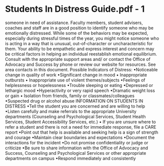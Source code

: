 # Students In Distress Guide.pdf - 1

someone in need of assistance. Faculty members, student advisers, coaches and 
staff are in a good position to identify someone who may be emotionally distressed. 
While some of the behaviors may be expected, especially during stressful times 
of the year, you might notice someone who is acting in a way that is unusual, 
out-of-character or uncharacteristic for them. Your ability to be empathetic and 
express interest and concern may be critical factors in helping an individual 
reestablish emotional equilibrium. Consult with the appropriate support areas and/
or contact the Office of Advocacy and Success by phone or review our website for 
resources. See area contacts in this document.
Possible Indicators of Distress:
•Noticeable change in quality of work
•Significant change in mood
• Inappropriate outbursts
• Inappropriate use of violent 
themes/subjects
•Feelings of helplessness or 
hopelessness
•Trouble sleeping or eating
•Depressed or lethargic mood
•Hyperactivity or very rapid speech
•Dramatic weight loss or gain
• Isolation from friends, family or 
classmates/colleagues
•Suspected drug or alcohol abuse
INFORMATION ON STUDENTS IN DISTRESS
•Tell the student you are concerned and are willing to help
•Listen carefully and make referrals to the appropriate 
University departments (Counseling and Psychological 
Services, Student Health Services, Student Accessibility 
Services, etc.)
• If you are unsure where to refer a student and there is 
not a need for immediate response, file a CARE report
•Point out that help is available and seeking help is a sign 
of strength and courage
•Maintain clear boundaries and expectations
•Document the interactions for the incident
•Do not promise confidentiality or judge or criticize
•Be sure to share information with the Office of Advocacy
and Success, Counseling and Psychological Services or 
other appropriate departments on campus 
•Respond immediately and consistently